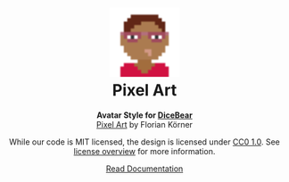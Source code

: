<h1 align="center"><img src="./tests/svg/0.svg" width="124" /> <br />Pixel Art</h1>
<p align="center">
  <strong>Avatar Style for <a href="https://dicebear.com/">DiceBear</a></strong><br />
    <a href="https://dicebear.com">Pixel Art</a>
      by Florian Körner
</p>

<p align="center">
  While our code is MIT licensed, the design is licensed under
    <a href="https://creativecommons.org/licenses/zero/1.0/">CC0 1.0</a>.
  See <a href="https://dicebear.com/licenses">license overview</a> for more information.
</p>

<p align="center">
  <a href="https://dicebear.com/styles/pixel-art">
    Read Documentation
  </a>
</p>

